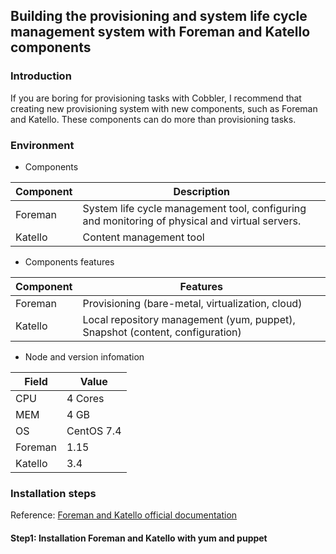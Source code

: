 ## Building the provisioning and system life cycle management system with Foreman and Katello components

### Introduction

If you are boring for provisioning tasks with Cobbler, 
I recommend that creating new provisioning system with new components, such as Foreman and Katello.
These components can do more than provisioning tasks. 

### Environment

* Components

Component | Description
-|-
Foreman | System life cycle management tool, configuring and monitoring of physical and virtual servers.
Katello | Content management tool

* Components features

Component | Features
-|-
Foreman | Provisioning (bare-metal, virtualization, cloud) 
Katello | Local repository management (yum, puppet), Snapshot (content, configuration)

* Node and version infomation

Field | Value
-|-
CPU | 4 Cores
MEM | 4 GB
OS  | CentOS 7.4
Foreman | 1.15
Katello | 3.4

### Installation steps

Reference: [ Foreman and Katello official documentation ](https://theforeman.org/documentation.html)

#### Step1: Installation Foreman and Katello with yum and puppet

